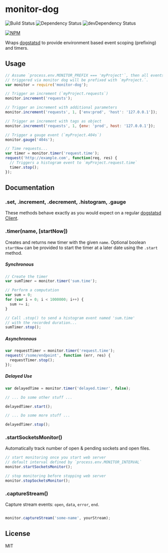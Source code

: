 # monitor-dog

![Build Status](https://travis-ci.org/Runnable/monitor-dog.svg?branch=master)
![Dependency Status](https://david-dm.org/Runnable/monitor-dog.svg)
![devDependency Status](https://david-dm.org/Runnable/monitor-dog/dev-status.svg)

[![NPM](https://nodei.co/npm/monitor-dog.png?compact=true)](https://nodei.co/npm/monitor-dog)

Wraps [dogstatsd](https://www.npmjs.com/package/node-dogstatsd) to provide
environment based event scoping (prefixing) and timers.

## Usage

```js
// Assume `process.env.MONITOR_PREFIX === 'myProject'`, then all events
// triggered via monitor dog will be prefixed with `myProject.`.
var monitor = require('monitor-dog');

// Trigger an increment (`myProject.requests`)
monitor.increment('requests');

// Trigger an increment with additional parameters
monitor.increment('requests', 1, ['env:prod', 'host': '127.0.0.1']);

// Trigger an increment with tags as object
monitor.increment('requests', 1, {env: 'prod', host: '127.0.0.1'});

// Trigger a gauge event (`myProject.404s`)
monitor.gauge('404s');

// Time requests...
var timer = monitor.timer('request.time');
request('http://example.com', function(req, res) {
  // Triggers a histogram event to `myProject.request.time`
  timer.stop();
});
```

## Documentation

### .set, .increment, .decrement, .histogram, .gauge

These methods behave exactly as you would expect on a regular
[dogstatsd Client](https://www.npmjs.com/package/node-dogstatsd).

### .timer(name, [startNow])

Creates and returns new timer with the given `name`. Optional boolean
`startNow` can be provided to start the timer at a later date using the
`.start` method.

##### Synchronous
```js
// Create the timer
var sumTimer = monitor.timer('sum.time');

// Perform a computation
var sum = 0;
for (var i = 0; i < 1000000; i++) {
  sum += i;
}

// Call .stop() to send a histogram event named 'sum.time'
// with the recorded duration...
sumTimer.stop();
```

##### Asynchronous
```js
var requestTimer = monitor.timer('request.time');
request('/some/endpoint', function (err, res) {
  requestTimer.stop();
});
```

##### Delayed Use
```js
var delayedTime = monitor.timer('delayed.timer', false);

// ... Do some other stuff ...

delayedTimer.start();

// ... Do some more stuff ...

delayedTimer.stop();
```

### .startSocketsMonitor()

Automatically track number of open & pending sockets and open files.


```js
// start monitoring once you start web server
// default interval defined by `process.env.MONITOR_INTERVAL`
monitor.startSocketsMonitor();

// stop monitoring before stopping web server
monitor.stopSocketsMonitor();

```

### .captureStream()

Capture stream events: `open`, `data`, `error`, `end`.

```js

monitor.captureStream('some-name', yourStream);

```


## License

MIT
